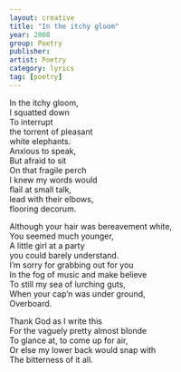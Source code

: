 ```yaml
---
layout: creative
title: "In the itchy gloom"
year: 2008
group: Poetry
publisher: 
artist: Poetry
category: lyrics
tag: [poetry]
---
```

In the itchy gloom,  
I squatted down  
To interrupt  
the torrent of pleasant  
white elephants.  
Anxious to speak,  
But afraid to sit  
On that fragile perch  
I knew my words would  
flail at small talk,  
lead with their elbows,  
flooring decorum.  
  
Although your hair was bereavement white,  
You seemed much younger,  
A little girl at a party  
you could barely understand.  
I’m sorry for grabbing out for you  
In the fog of music and make believe  
To still my sea of lurching guts,  
When your cap’n was under ground,  
Overboard.  
  
Thank God as I write this   
For the vaguely pretty almost blonde  
To glance at, to come up for air,  
Or else my lower back would snap with  
The bitterness of it all.